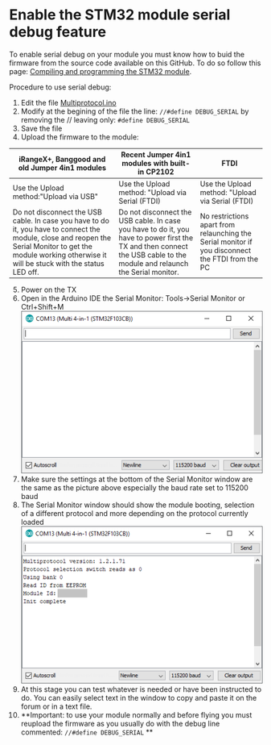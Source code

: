 # Enable the STM32 module serial debug feature

To enable serial debug on your module you must know how to buid the firmware from the source code available on this GitHub. To do so follow this page: [Compiling and programming the STM32 module](Compiling_STM32.md).

Procedure to use serial debug:
1. Edit the file [Multiprotocol.ino](../Multiprotocol/Multiprotocol.ino#L26)
1. Modify at the begining of the file the line: `//#define DEBUG_SERIAL` by removing the // leaving only: `#define DEBUG_SERIAL`
1. Save the file
1. Upload the firmware to the module:

iRangeX+, Banggood and old Jumper 4in1 modules|Recent Jumper 4in1 modules with built-in CP2102|FTDI
----------------------------------------------|-----------------------------------------------|----
Use the Upload method:"Upload via USB"|Use the Upload method: "Upload via Serial (FTDI)|Use the Upload method: "Upload via Serial (FTDI)
Do not disconnect the USB cable. In case you have to do it, you have to connect the module, close and reopen the Serial Monitor to get the module working otherwise it will be stuck with the status LED off.|Do not disconnect the USB cable. In case you have to do it, you have to power first the TX and then connect the USB cable to the module and relaunch the Serial monitor.|No restrictions apart from relaunching the Serial monitor if you disconnect the FTDI from the PC

5. Power on the TX
1. Open in the Arduino IDE the Serial Monitor: Tools->Serial Monitor or Ctrl+Shift+M<br> <img src="images/Serial_Monitor_1.png" />
1. Make sure the settings at the bottom of the Serial Monitor window are the same as the picture above especially the baud rate set to 115200 baud
1. The Serial Monitor window should show the module booting, selection of a different protocol and more depending on the protocol currently loaded<br> <img src="images/Serial_Monitor_2.png" />
1. At this stage you can test whatever is needed or have been instructed to do. You can easily select text in the window to copy and paste it on the forum or in a text file.
1. **Important: to use your module normally and before flying you must reupload the firmware as you usually do with the debug line commented: `//#define DEBUG_SERIAL` **

